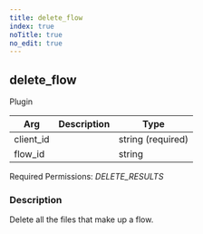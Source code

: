 ```yaml
---
title: delete_flow
index: true
noTitle: true
no_edit: true
---
```




<div class="vql_item"></div>


## delete_flow
<span class='vql_type pull-right page-header'>Plugin</span>



<div class="vqlargs"></div>

Arg | Description | Type
----|-------------|-----
client_id||string (required)
flow_id||string

Required Permissions: 
<i class="linkcolour label pull-right label-success">DELETE_RESULTS</i>

### Description

Delete all the files that make up a flow.

